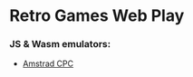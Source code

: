 # Retro Games Web Play
### JS & Wasm emulators:
* [Amstrad CPC](https://imadering.github.io/Retro-Games-Web-Play/Amstrad-CPC/cpc.html)
